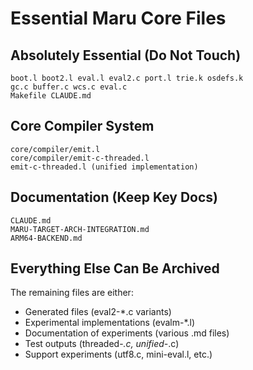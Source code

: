 # Essential Maru Core Files

## Absolutely Essential (Do Not Touch)
```
boot.l boot2.l eval.l eval2.c port.l trie.k osdefs.k
gc.c buffer.c wcs.c eval.c
Makefile CLAUDE.md
```

## Core Compiler System
```
core/compiler/emit.l
core/compiler/emit-c-threaded.l
emit-c-threaded.l (unified implementation)
```

## Documentation (Keep Key Docs)
```
CLAUDE.md
MARU-TARGET-ARCH-INTEGRATION.md
ARM64-BACKEND.md
```

## Everything Else Can Be Archived
The remaining files are either:
- Generated files (eval2-*.c variants)
- Experimental implementations (evalm-*.l)
- Documentation of experiments (various .md files)
- Test outputs (threaded-*.c, unified-*.c)
- Support experiments (utf8.c, mini-eval.l, etc.)